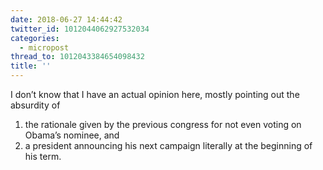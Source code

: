 ```yaml
---
date: 2018-06-27 14:44:42
twitter_id: 1012044062927532034
categories:
  - micropost
thread_to: 1012043384654098432
title: ''
---
```


I don’t know that I have an actual opinion here, mostly pointing out the absurdity of

1. the rationale given by the previous congress for not even voting on Obama’s nominee, and
2. a president announcing his next campaign literally at the beginning of his term.
